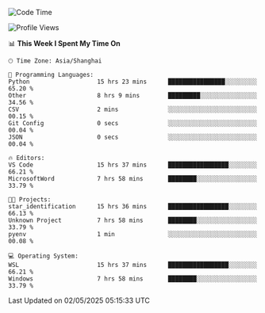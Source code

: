 <!--START_SECTION:waka-->
![Code Time](http://img.shields.io/badge/Code%20Time-2%2C742%20hrs%203%20mins-blue)

![Profile Views](http://img.shields.io/badge/Profile%20Views-0-blue)

📊 **This Week I Spent My Time On** 

```text
🕑︎ Time Zone: Asia/Shanghai

💬 Programming Languages: 
Python                   15 hrs 23 mins      ████████████████░░░░░░░░░   65.20 % 
Other                    8 hrs 9 mins        █████████░░░░░░░░░░░░░░░░   34.56 % 
CSV                      2 mins              ░░░░░░░░░░░░░░░░░░░░░░░░░   00.15 % 
Git Config               0 secs              ░░░░░░░░░░░░░░░░░░░░░░░░░   00.04 % 
JSON                     0 secs              ░░░░░░░░░░░░░░░░░░░░░░░░░   00.04 % 

🔥 Editors: 
VS Code                  15 hrs 37 mins      █████████████████░░░░░░░░   66.21 % 
MicrosoftWord            7 hrs 58 mins       ████████░░░░░░░░░░░░░░░░░   33.79 % 

🐱‍💻 Projects: 
star_identification      15 hrs 36 mins      █████████████████░░░░░░░░   66.13 % 
Unknown Project          7 hrs 58 mins       ████████░░░░░░░░░░░░░░░░░   33.79 % 
pyenv                    1 min               ░░░░░░░░░░░░░░░░░░░░░░░░░   00.08 % 

💻 Operating System: 
WSL                      15 hrs 37 mins      █████████████████░░░░░░░░   66.21 % 
Windows                  7 hrs 58 mins       ████████░░░░░░░░░░░░░░░░░   33.79 % 
```


 Last Updated on 02/05/2025 05:15:33 UTC
<!--END_SECTION:waka-->
